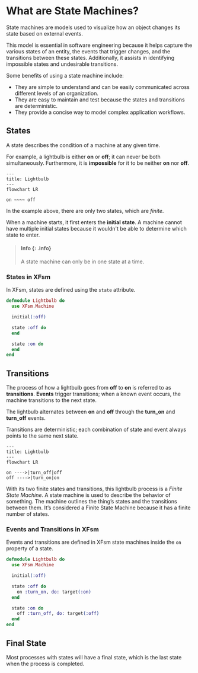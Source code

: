 # What are State Machines?

State machines are models used to visualize how an object changes its state based on external events.

This model is essential in software engineering because it helps capture the various states of an entity, the events that trigger changes, and the transitions between these states. Additionally, it assists in identifying impossible states and undesirable transitions.

Some benefits of using a state machine include:

- They are simple to understand and can be easily communicated across different levels of an organization.
- They are easy to maintain and test because the states and transitions are deterministic.
- They provide a concise way to model complex application workflows.

## States

A state describes the condition of a machine at any given time.

For example, a lightbulb is either **on** or **off**; it can never be both simultaneously. Furthermore, it is **impossible** for it to be neither **on** nor **off**.

```mermaid
---
title: Lightbulb
---
flowchart LR

on ~~~~ off
```

In the example above, there are only two states, which are *finite*.

When a machine starts, it first enters the **initial state**. A machine cannot have multiple initial states because it wouldn't be able to determine which state to enter.

> #### Info {: .info}
>
> A state machine can only be in one state at a time.

### States in XFsm

In XFsm, states are defined using the `state` attribute.

```elixir
defmodule Lightbulb do
  use XFsm.Machine

  initial(:off)

  state :off do
  end

  state :on do
  end
end
```

## Transitions

The process of how a lightbulb goes from **off** to **on** is referred to as **transitions**. **Events** trigger transitions; when a known event occurs, the machine transitions to the next state.

The lightbulb alternates between **on** and **off** through the **turn_on** and **turn_off** events.

Transitions are deterministic; each combination of state and event always points to the same next state.

```mermaid
---
title: Lightbulb
---
flowchart LR

on ---->|turn_off|off
off ---->|turn_on|on
```

With its two finite states and transitions, this lightbulb process is a *Finite State Machine*. A state machine is used to describe the behavior of something. The machine outlines the thing’s states and the transitions between them. It’s considered a Finite State Machine because it has a finite number of states.

### Events and Transitions in XFsm

Events and transitions are defined in XFsm state machines inside the `on` property of a state.

```elixir
defmodule Lightbulb do
  use XFsm.Machine

  initial(:off)

  state :off do
    on :turn_on, do: target(:on)
  end

  state :on do
    off :turn_off, do: target(:off)
  end
end
```

## Final State

Most processes with states will have a final state, which is the last state when the process is completed.
